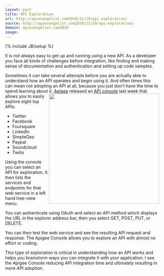 ```yaml
---
layout: post
title: API Exploration
url: http://apievangelist.com2010/11/19/api-exploration/
source: http://apievangelist.com2010/11/19/api-exploration/
domain: apievangelist.com2010
image: 
---
```

{% include JB/setup %}
It is not always easy to get up and running using a new API.  As a developer you face all kinds of challenges before integration, like finding and making sense of documentation and authentication and setting up code samples.<p></p>
Sometimes it can take several attempts before you are actually able to understand how an API operates and begin using it.  And often times this can mean not adopting an API at all, because you just don't have the time to spend learning about it.
<a href="http://app.apigee.com/console/" target="_blank"><img src="http://kinlane-productions.s3.amazonaws.com/api-evangelist/apigee-api-console.jpg" alt="" width="360" align="right" /></a>
<a href="http://www.apigee.com" target="_blank">Apigee</a> released an <a href="http://app.apigee.com/console/" target="_blank">API console</a> last week that allows you to easily explore eight top APIs:
<ul class="mainlist">
	<li>Twitter</li>
	<li>Facebook</li>
	<li>Foursquare</li>
	<li>LinkedIn</li>
	<li>SimpleGeo</li>
	<li>Paypal</li>
	<li>Soundcloud</li>
	<li>Twilio</li>
</ul>
Using the console you can select an API for exploration.  It then lists the services and endpoints for that web service in a left hand tree-view menu.<p></p>
You can authenticate using OAuth and select an API method which displays the URL in the explorer address bar, then you select GET, POST, PUT, or DELETE.<p></p>
You can then test the web service and see the resulting API request and response.   The Apigee Console allows you to explore an API with almost no effort or coding.<p></p>
This type of exploration is critical in understanding how an API works and helps you brainstorm ways you can integrate it with your application.   I see the Apigee Console reducing API integration time and ultimately resulting in more API adoption.
